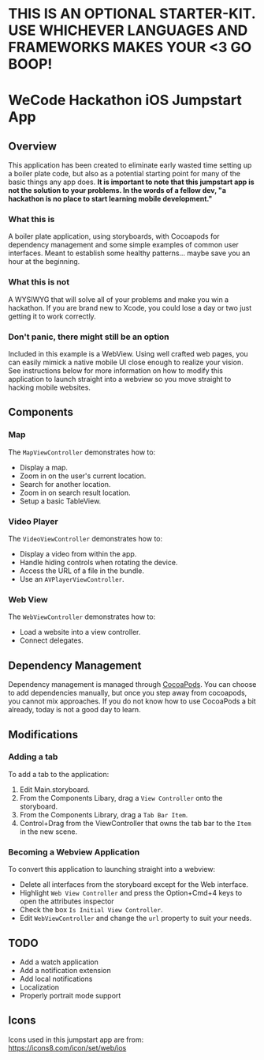 # THIS IS AN OPTIONAL STARTER-KIT. USE WHICHEVER LANGUAGES AND FRAMEWORKS MAKES YOUR <3 GO BOOP!

# WeCode Hackathon iOS Jumpstart App

## Overview

This application has been created to eliminate early wasted time setting up a boiler plate code, but also as a potential starting
point for many of the basic things any app does. **It is important to note that this jumpstart app is not the solution
to your problems.  In the words of a fellow dev, "a hackathon is no place to start learning mobile development."**

### What this is

A boiler plate application, using storyboards, with Cocoapods for dependency management and some simple examples of common
user interfaces.  Meant to establish some healthy patterns... maybe save you an hour at the beginning.

### What this is not

A WYSIWYG that will solve all of your problems and make you win a hackathon.  If you are brand new to Xcode, you could lose a day or
two just getting it to work correctly.

### Don't panic, there might still be an option

Included in this example is a WebView.  Using well crafted web pages, you can easily mimick a native mobile UI close enough to realize
your vision.  See instructions below for more information on how to modify this application to launch straight into a webview so you move
straight to hacking mobile websites.

## Components

### Map

The `MapViewController` demonstrates how to:

- Display a map.
- Zoom in on the user's current location.
- Search for another location.
- Zoom in on search result location.
- Setup a basic TableView.

### Video Player

The `VideoViewController` demonstrates how to:

- Display a video from within the app.
- Handle hiding controls when rotating the device.
- Access the URL of a file in the bundle.
- Use an `AVPlayerViewController`.

### Web View

The `WebViewController` demonstrates how to:

- Load a website into a view controller.
- Connect delegates.

## Dependency Management

Dependency management is managed through [CocoaPods](http://cocoapods.org).  You can choose to add dependencies manually, but 
once you step away from cocoapods, you cannot mix approaches.  If you do not know how to use CocoaPods a bit already, today is not 
a good day to learn.

## Modifications

### Adding a tab

To add a tab to the application:

1. Edit Main.storyboard.
2. From the Components Libary, drag a `View Controller` onto the storyboard.
3. From the Components Library, drag a `Tab Bar Item`.
4. Control+Drag from the ViewController that owns the tab bar to the `Item` in the new scene.

### Becoming a Webview Application

To convert this application to launching straight into a webview:

- Delete all interfaces from the storyboard except for the Web interface.  
- Highlight `Web View Controller` and press the Option+Cmd+4 keys to open the attributes inspector
- Check the box `Is Initial View Controller`.
- Edit `WebViewController` and change the `url` property to suit your needs.

## TODO

- Add a watch application
- Add a notification extension
- Add local notifications
- Localization
- Properly portrait mode support

## Icons

Icons used in this jumpstart app are from: https://icons8.com/icon/set/web/ios
